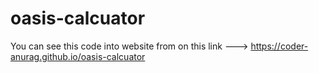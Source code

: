 # oasis-calcuator

You can see this code into website from on this link ---> https://coder-anurag.github.io/oasis-calcuator
